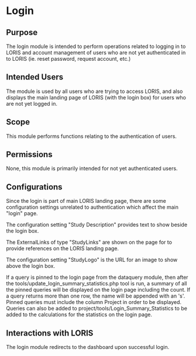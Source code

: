 # Login

## Purpose

The login module is intended to perform operations related to
logging in to LORIS and account management of users who are not
yet authenticated in to LORIS (ie. reset password, request account,
etc.)

## Intended Users

The module is used by all users who are trying to access LORIS, and
also displays the main landing page of LORIS (with the login box) for
users who are not yet logged in.

## Scope

This module performs functions relating to the authentication
of users.

## Permissions

None, this module is primarily intended for not yet authenticated
users.

## Configurations

Since the login is part of main LORIS landing page, there are some
configuration settings unrelated to authentication which affect
the main "login" page.

The configuration setting "Study Description" provides text to show
beside the login box.

The ExternalLinks of type "StudyLinks" are shown on the page for
to provide references on the LORIS landing page. 

The configuration setting "StudyLogo" is the URL for an image to
show above the login box.

If a query is pinned to the login page from the dataquery module, then
after the tools/update_login_summary_statistics.php tool is run, a summary of
all the pinned queries will be displayed on the login page including the count. 
If a query returns more than one row, the name will be appended with an 's'.
Pinned queries must include the column Project in order to be displayed.
Queries can also be added to project/tools/Login_Summary_Statistics to
be added to the calculations for the statistics on the login page.


## Interactions with LORIS

The login module redirects to the dashboard upon successful login.

